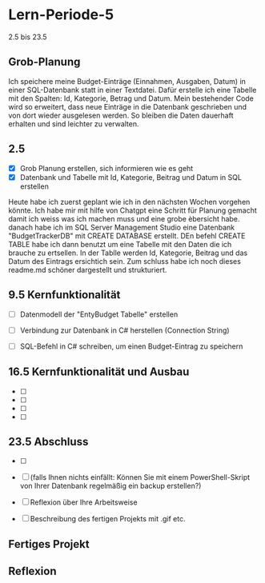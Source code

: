 # Lern-Periode-5
2.5 bis 23.5

## Grob-Planung
Ich speichere meine Budget-Einträge (Einnahmen, Ausgaben, Datum) in einer SQL-Datenbank statt in einer Textdatei. 
Dafür erstelle ich eine Tabelle mit den Spalten: Id, Kategorie, Betrag und Datum. 
Mein bestehender Code wird so erweitert, dass neue Einträge in die Datenbank geschrieben und von dort wieder ausgelesen werden. So bleiben die Daten dauerhaft erhalten und sind leichter zu verwalten.

## 2.5
- [x] Grob Planung erstellen, sich informieren wie es geht
- [x] Datenbank und Tabelle mit Id, Kategorie, Beitrag und Datum in SQL erstellen

Heute habe ich zuerst geplant wie ich in den nächsten Wochen vorgehen könnte. Ich habe mir mit hilfe von Chatgpt eine Schritt für Planung gemacht damit ich weiss was ich machen muss und eine grobe èbersicht habe. danach habe ich im SQL Server Management Studio eine Datenbank "BudgetTrackerDB" mit CREATE DATABASE erstellt. DEn befehl CREATE TABLE habe ich dann benutzt um eine Tabelle mit den Daten die ich brauche zu ertsellen. In der Tablle werden Id, Kategorie, Beitrag und das Datum des Eintrags ersichtich sein. Zum schluss habe ich noch dieses readme.md schöner dargestellt und strukturiert.


## 9.5 Kernfunktionalität

- [ ] Datenmodell der "EntyBudget Tabelle" erstellen
- [ ] Verbindung zur Datenbank in C# herstellen (Connection String)
- [ ] SQL-Befehl in C# schreiben, um einen Budget-Eintrag zu speichern


## 16.5 Kernfunktionalität und Ausbau
- [ ] 
- [ ] 
- [ ] 
- [ ] 


## 23.5 Abschluss

- [ ] 
- [ ] (falls Ihnen nichts einfällt: Können Sie mit einem PowerShell-Skript von Ihrer Datenbank regelmäßig ein backup erstellen?)
- [ ] Reflexion über Ihre Arbeitsweise
- [ ] Beschreibung des fertigen Projekts mit .gif etc.


## Fertiges Projekt

## Reflexion
